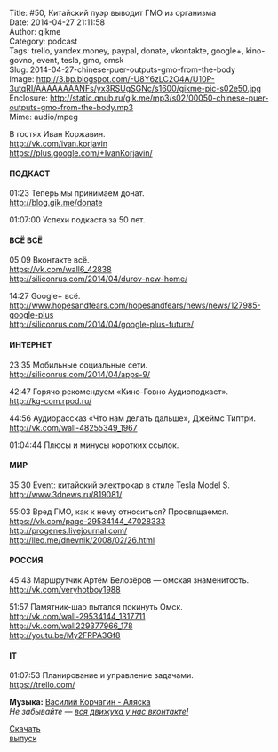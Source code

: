Title: #50, Китайский пуэр выводит ГМО из организма  
Date: 2014-04-27 21:11:58  
Author: gikme  
Category: podcast  
Tags: trello, yandex.money, paypal, donate, vkontakte, google+, kino-govno, event, tesla, gmo, omsk  
Slug: 2014-04-27-chinese-puer-outputs-gmo-from-the-body  
Image: http://3.bp.blogspot.com/-U8Y6zLC2O4A/U10P-3utqRI/AAAAAAAANFs/yx3RSUgSGNc/s1600/gikme-pic-s02e50.jpg  
Enclosure: http://static.qnub.ru/gik.me/mp3/s02/00050-chinese-puer-outputs-gmo-from-the-body.mp3  
Mime: audio/mpeg

В гостях Иван Коржавин.  
<http://vk.com/ivan.korjavin>  
<https://plus.google.com/+IvanKorjavin/>

#### ПОДКАСТ

01:23 Теперь мы принимаем донат.  
<http://blog.gik.me/donate>

01:07:00 Успехи подкаста за 50 лет.

#### ВСЁ ВСЁ

05:09 Вконтакте всё.  
<https://vk.com/wall6_42838>  
<http://siliconrus.com/2014/04/durov-new-home/>

14:27 Google+ всё.  
<http://www.hopesandfears.com/hopesandfears/news/news/127985-google-plus>  
<http://siliconrus.com/2014/04/google-plus-future/>

#### ИНТЕРНЕТ

23:35 Мобильные социальные сети.  
<http://siliconrus.com/2014/04/apps-9/>

42:47 Горячо рекомендуем «Кино-Говно Аудиоподкаст».  
<http://kg-com.rpod.ru/>

44:56 Аудиорассказ «Что нам делать дальше», Джеймс Типтри.  
<http://vk.com/wall-48255349_1967>

01:04:44 Плюсы и минусы коротких ссылок.

#### МИР

35:30 Event: китайский электрокар в стиле Tesla Model S.  
<http://www.3dnews.ru/819081/>

55:03 Вред ГМО, как к нему относиться? Просвящаемся.  
<https://vk.com/page-29534144_47028333>  
<http://progenes.livejournal.com/>  
<http://lleo.me/dnevnik/2008/02/26.html>

#### РОССИЯ

45:43 Маршрутчик Артём Белозёров — омская знаменитость.  
<http://vk.com/veryhotboy1988>

51:57 Памятник-шар пытался покинуть Омск.  
<http://vk.com/wall-29534144_1317711>  
<http://vk.com/wall229377966_178>  
<http://youtu.be/My2FRPA3Gf8>

#### IT

01:07:53 Планирование и управление задачами.  
<https://trello.com/>

**Музыка:** [Василий Корчагин - Аляска](http://vk.com/bacc3)  
*Не забывайте — [вся движуха у нас вконтакте!](http://vk.com/gikme)*

[Скачать  
выпуск](http://static.qnub.ru/gik.me/mp3/s02/00050-chinese-puer-outputs-gmo-from-the-body.mp3)

